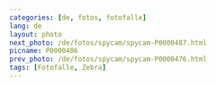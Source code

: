```yaml
---
categories: [de, fotos, fotofalle]
lang: de
layout: photo
next_photo: /de/fotos/spycam/spycam-P0000487.html
picname: P0000486
prev_photo: /de/fotos/spycam/spycam-P0000476.html
tags: [Fotofalle, Zebra]
---
```

